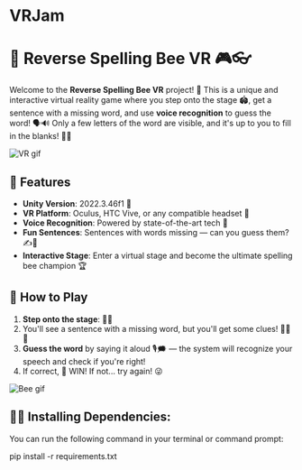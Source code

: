 # VRJam

# 🐝 Reverse Spelling Bee VR 🎮👓

Welcome to the **Reverse Spelling Bee VR** project! 🎉 This is a unique and interactive virtual reality game where you step onto the stage 🏟️, get a sentence with a missing word, and use **voice recognition** to guess the word! 🗣️🔊 Only a few letters of the word are visible, and it's up to you to fill in the blanks! 🧠💡

![VR gif](https://i.giphy.com/media/v1.Y2lkPTc5MGI3NjExanZ2eGx2NGo1Y25pdXYwd21lbGR1bWNucjg4aTFzaHRiMWJ6NWo2dyZlcD12MV9pbnRlcm5hbF9naWZfYnlfaWQmY3Q9Zw/MDJ9IbxxvDUQM/giphy.gif)

## 🌟 Features

- **Unity Version**: 2022.3.46f1 🚀
- **VR Platform**: Oculus, HTC Vive, or any compatible headset 🥽
- **Voice Recognition**: Powered by state-of-the-art tech 🎤
- **Fun Sentences**: Sentences with words missing — can you guess them? ✍️🤔
- **Interactive Stage**: Enter a virtual stage and become the ultimate spelling bee champion 🏆

## 🎯 How to Play

1. **Step onto the stage**: 👣🚪
2. You'll see a sentence with a missing word, but you'll get some clues! 🕵️‍♂️📜
3. **Guess the word** by saying it aloud 🎙️🗯️ — the system will recognize your speech and check if you're right!
4. If correct, 🎉 WIN! If not... try again! 😜

![Bee gif](https://i.giphy.com/media/v1.Y2lkPTc5MGI3NjExNW5udWdzc2Vzbm9ob3JudWhtaHBrcjZiem53Ym5weHNndzVwaGc3MyZlcD12MV9pbnRlcm5hbF9naWZfYnlfaWQmY3Q9Zw/cJ4yFzi04lF7i/giphy.gif)


## 🐌🐌 Installing Dependencies:
You can run the following command in your terminal or command prompt:

pip install -r requirements.txt
